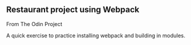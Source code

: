 ## Restaurant project using Webpack

From The Odin Project

A quick exercise to practice installing webpack and building in modules.
